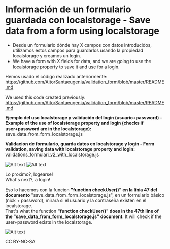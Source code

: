 # Información de un formulario guardada con localstorage - Save data from a form using localstorage <br>

- Desde un formulario dónde hay X campos con datos introducidos, utilizamos estos campos para guardarlos usando la propiedad localstorage y creamos un login.<br>
- We have a form with X fields for data, and we are going to use the localstorage property to save it and use for a login. 


Hemos usado el código realizado anteriormente: <br>
https://github.com/AitorSantaeugenia/validation_form/blob/master/README.md

We used this code created previously: <br>
https://github.com/AitorSantaeugenia/validation_form/blob/master/README.md

<b>Ejemplo del uso localstorage y validación del login (usuario+password) - Example of the use of localstorage property and login (checks if user+password are in the localstorage):</b><br>
save_data_from_form_localstorage.js

<b>Validacion de formulario, guarda datos en localstorage y login - Form validation, saving data with localstorage property and login:</b><br>
validations_formulari_v2_with_localstorage.js

![Alt text](https://cloud.githubusercontent.com/assets/14861253/18612495/4c920ed4-7d5b-11e6-98a7-563a259ae977.png)
![Alt text](https://cloud.githubusercontent.com/assets/14861253/18612494/4c90e964-7d5b-11e6-8c9a-88c9fe9fb9b3.png)

Lo proximo?, logearse!<br>
What's next?, a login!<br>

Eso lo hacemos con la funcion <b>"function checkUser()" en la línia 47 del documento</b> "save_data_from_form_localstorage.js", en un formulario básico (nick + password), mirará si el usuario y la contraseña existen en el localstorage. <br>
That's what the function <b>"function checkUser()" does in the 47th line of the "save_data_from_form_localstorage.js" document</b>. It will check if the user+password exists in the localstorage.

![Alt text](https://cloud.githubusercontent.com/assets/14861253/18612661/16a979b0-7d60-11e6-813a-730a2b8dd247.png)

CC BY-NC-SA
